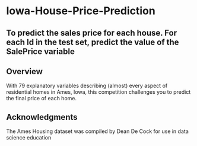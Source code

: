 # Iowa-House-Price-Prediction

## To predict the sales price for each house. For each Id in the test set,  predict the value of the SalePrice variable
## Overview
With 79 explanatory variables describing (almost) every aspect of residential homes in Ames, Iowa, this competition challenges you to predict the final price of each home.
## Acknowledgments
The Ames Housing dataset was compiled by Dean De Cock for use in data science education
